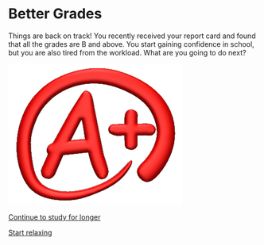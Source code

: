 # Better Grades

Things are back on track! You recently received your report card and found that all the grades are B and above. You start gaining confidence in school, but you are also tired from the workload. What are you going to do next?

![Better](images/better.png)

[Continue to study for longer](ivy-league-institution.md)

[Start relaxing](lose-everything.md)

